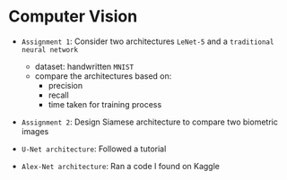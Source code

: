 # Computer Vision

* `Assignment 1`: Consider two architectures `LeNet-5` and a `traditional neural network`
    * dataset: handwritten `MNIST`
    * compare the architectures based on:
        * precision
        * recall
        * time taken for training process

* `Assignment 2`: Design Siamese architecture to compare two biometric images

* `U-Net architecture`: Followed a tutorial

* `Alex-Net architecture`: Ran a code I found on Kaggle